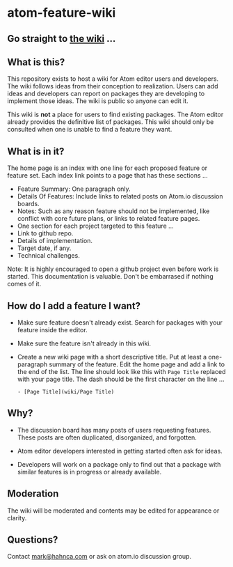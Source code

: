 atom-feature-wiki
=================

Go straight to [the wiki](https://github.com/mark-hahn/atom-feature-wiki/wiki) ...
---

What is this?
---

This repository exists to host a wiki for Atom editor users and developers.  The wiki follows ideas from their conception to realization.  Users can add ideas and developers can report on packages they are developing to implement those ideas.  The wiki is public so anyone can edit it.

This wiki is **not** a place for users to find existing packages.  The Atom editor already provides the definitive list of packages.  This wiki should only be consulted when one is unable to find a feature they want.

What is in it?
---

The home page is an index with one line for each proposed feature or feature set. Each index link points to a page that has these sections ...

- Feature Summary: One paragraph only.
- Details Of Features: Include links to related posts on Atom.io discussion boards.
- Notes: Such as any reason feature should not be implemented, like conflict with core future plans, or links to related feature pages.
- One section for each project targeted to this feature ...  
 - Link to github repo.
 - Details of implementation.
 - Target date, if any.
 - Technical challenges.

Note: It is highly encouraged to open a github project even before work is started.  This documentation is valuable.  Don't be embarrased if nothing comes of it.

How do I add a feature I want?
---

- Make sure feature doesn't already exist.  Search for packages with your feature inside the editor.

- Make sure the feature isn't already in this wiki.

- Create a new wiki page with a short descriptive title.  Put at least a one-paragraph summary of the feature.  Edit the home page and add a link to the end of the list.  The line should look like this with `Page Title` replaced with your page title.  The dash should be the first character on the line ...

    `- [Page Title](wiki/Page Title)`

Why?
---
- The discussion board has many posts of users requesting features.  These posts are often duplicated, disorganized, and forgotten.  

- Atom editor developers interested in getting started often ask for ideas.

- Developers will work on a package only to find out that a package with similar features is in progress or already available.

Moderation
---

The wiki will be moderated and contents may be edited for appearance or clarity.

Questions?
---
Contact mark@hahnca.com or ask on atom.io discussion group.
